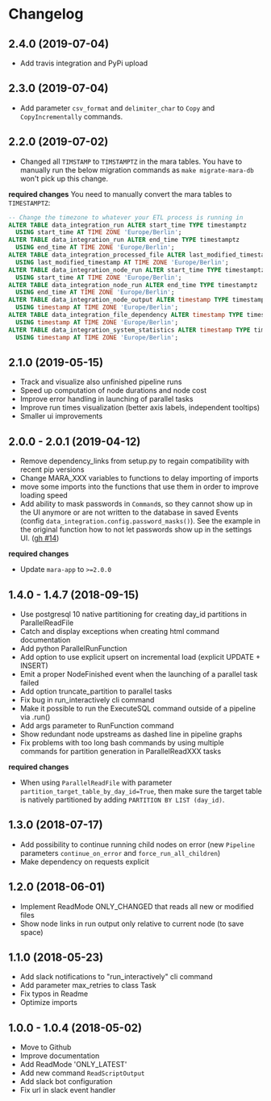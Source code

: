 # Changelog

## 2.4.0 (2019-07-04)

- Add travis integration and PyPi upload


## 2.3.0 (2019-07-04)

- Add parameter `csv_format` and `delimiter_char` to `Copy` and `CopyIncrementally` commands.


## 2.2.0 (2019-07-02)

- Changed all `TIMSTAMP` to `TIMSTAMPTZ` in the mara tables. You have to manually run the
  below migration commands as `make migrate-mara-db` won't pick up this change.

**required changes**
You need to manually convert the mara tables to `TIMESTAMPTZ`:

```SQL
-- Change the timezone to whatever your ETL process is running in
ALTER TABLE data_integration_run ALTER start_time TYPE timestamptz
  USING start_time AT TIME ZONE 'Europe/Berlin';
ALTER TABLE data_integration_run ALTER end_time TYPE timestamptz
  USING end_time AT TIME ZONE 'Europe/Berlin';
ALTER TABLE data_integration_processed_file ALTER last_modified_timestamp TYPE timestamptz
  USING last_modified_timestamp AT TIME ZONE 'Europe/Berlin';
ALTER TABLE data_integration_node_run ALTER start_time TYPE timestamptz
  USING start_time AT TIME ZONE 'Europe/Berlin';
ALTER TABLE data_integration_node_run ALTER end_time TYPE timestamptz
  USING end_time AT TIME ZONE 'Europe/Berlin';
ALTER TABLE data_integration_node_output ALTER timestamp TYPE timestamptz
  USING timestamp AT TIME ZONE 'Europe/Berlin';
ALTER TABLE data_integration_file_dependency ALTER timestamp TYPE timestamptz
  USING timestamp AT TIME ZONE 'Europe/Berlin';
ALTER TABLE data_integration_system_statistics ALTER timestamp TYPE timestamptz
  USING timestamp AT TIME ZONE 'Europe/Berlin';
```

## 2.1.0 (2019-05-15)

- Track and visualize also unfinished pipeline runs
- Speed up computation of node durations and node cost
- Improve error handling in launching of parallel tasks
- Improve run times visualization (better axis labels, independent tooltips) 
- Smaller ui improvements


## 2.0.0 - 2.0.1 (2019-04-12)

- Remove dependency_links from setup.py to regain compatibility with recent pip versions
- Change MARA_XXX variables to functions to delay importing of imports
- move some imports into the functions that use them in order to improve loading speed
- Add ability to mask passwords in `Command`s, so they cannot show up in the UI anymore
  or are not written to the database in saved Events (config
  `data_integration.config.password_masks()`). See the example in the original function
  how to not let passwords show up in the settings UI.
  ([gh #14](https://github.com/mara/data-integration/pull/14))

**required changes** 

- Update `mara-app` to `>=2.0.0`


## 1.4.0 - 1.4.7 (2018-09-15)

- Use postgresql 10 native partitioning for creating day_id partitions in ParallelReadFile
- Catch and display exceptions when creating html command documentation
- Add python ParallelRunFunction
- Add option to use explicit upsert on incremental load (explicit UPDATE + INSERT)
- Emit a proper NodeFinished event when the launching of a parallel task failed
- Add option truncate_partition to parallel tasks
- Fix bug in run_interactively cli command
- Make it possible to run the ExecuteSQL command outside of a pipeline via .run()
- Add args parameter to RunFunction command
- Show redundant node upstreams as dashed line in pipeline graphs
- Fix problems with too long bash commands by using multiple commands for partition generation in ParallelReadXXX tasks

**required changes**

- When using `ParallelReadFile` with parameter `partition_target_table_by_day_id=True`, then make sure the target table is natively partitioned by adding `PARTITION BY LIST (day_id)`.
 


## 1.3.0 (2018-07-17)

- Add possibility to continue running child nodes on error (new `Pipeline` parameters `continue_on_error` and `force_run_all_children`)
- Make dependency on requests explicit


## 1.2.0 (2018-06-01)

- Implement ReadMode ONLY_CHANGED that reads all new or modified files
- Show node links in run output only relative to current node (to save space)


## 1.1.0 (2018-05-23)

- Add slack notifications to "run_interactively" cli command
- Add parameter max_retries to class Task
- Fix typos in Readme
- Optimize imports


## 1.0.0 - 1.0.4 (2018-05-02)

- Move to Github
- Improve documentation
- Add ReadMode 'ONLY_LATEST'
- Add new command `ReadScriptOutput`
- Add slack bot configuration
- Fix url in slack event handler
